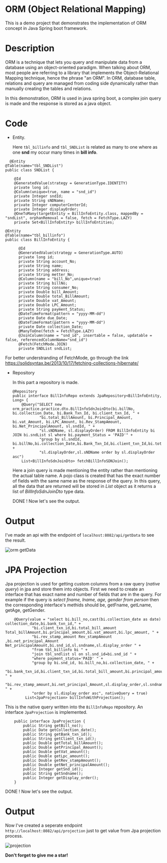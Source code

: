# ORM (Object Relational Mapping)
This is a demo project that demonstrates the implementation of ORM concept in Java Spring boot framework.
# Description
ORM is a technique that lets you query and manipulate data from a database using an object-oriented paradigm. When talking about ORM, most people are referring to a library that implements the Object-Relational Mapping technique, hence the phrase "an ORM". In ORM, database table, relations and query are managed from coding side dynamically rather than manually creating the tables and relations. 

In this demonstration, ORM is used in java spring boot, a complex join query is made and the response is stored as a java object.
# Code
* Entity.

  Here `tbl_billinfo` and  `tbl_SNDList` is related as many to one where as one **snd** my occur many times in **bill info**.

```
  @Entity
@Table(name="tbl_SNDList")
public class SNDList {
	
	@Id
	@GeneratedValue(strategy = GenerationType.IDENTITY)
	private long id;
	@Column(unique=true, name = "snd_id")
	private Integer sndId;
	private String sNDName;
	private Integer computerCenterId;
	private Integer displayOrder;
	@OneToMany(targetEntity = BillInfoEntity.class, mappedBy = "sndList", orphanRemoval = false, fetch = FetchType.LAZY)
	private Set<BillInfoEntity> billInfoEntities;
```
```
@Entity
@Table(name="tbl_billinfo")
public class BillInfoEntity {

	  @Id
	  @GeneratedValue(strategy = GenerationType.AUTO)
	  private long id;
	  private String account_No;
	  private String name;
	  private String address;
	  private String metter_No;
	  @Column(name = "bill_No",unique=true) 	  
	  private String billNo;
	  private String consumer_No;
	  private Double bill_Amount;
	  private Double total_BillAmount;
	  private Double vat_Amount;
	  private Double LPC_Amount;
	  private String payment_Status;
	  @DateTimeFormat(pattern = "yyyy-MM-dd")
	  private Date due_Date;
	  @DateTimeFormat(pattern = "yyyy-MM-dd")
	  private Date collection_Date;
	  @ManyToOne(fetch = FetchType.LAZY)
	  @JoinColumn(name = "snd_id", insertable = false, updatable = false, referencedColumnName="snd_id")
	  @Fetch(FetchMode.JOIN)
	  private SNDList sndList;
```
For better understranding of FetchMode, go through the link
https://solidsyntax.be/2013/10/17/fetching-collections-hibernate/


* Repository

  In this part a repository is made.
  ```
  @Repository
  public interface BillInfoRepo extends JpaRepository<BillInfoEntity, Long> {
      @Query("SELECT new orm_practice.practice.dto.BillInfoSdnJoinDto(bi.billNo, bi.collection_Date, bi.Bank_Txn_Id, bi.client_txn_Id, " +
              "bi.total_BillAmount, bi.Principal_Amount, bi.vat_Amount, bi.LPC_Amount, bi.Rev_StampAmount, bi.Net_PrincipalAmount, sl.sndId, " +
              "sl.sNDName, sl.displayOrder) FROM BillInfoEntity bi JOIN bi.sndList sl where bi.payment_Status = 'PAID'" +
              "group by sl.sndId, bi.billNo,bi.collection_Date,bi.Bank_Txn_Id,bi.client_txn_Id,bi.total_BillAmount,bi.Principal_Amount," +
              "sl.displayOrder,sl.sNDName order by sl.displayOrder asc")
      List<BillInfoSdnJoinDto> fetchBillInfoSDNJoin();
  ```
  Here a join query is made mentioning the entity rather than mentioning the actual table name. A pojo class is created that has the exact number of fields with the same name as the response of the query. In this query, all the data that are returned will be stored in *List<BillInfoSdnJoinDto>* object as it returns a list of *BillInfoSdnJoinDto* type data.

  DONE ! 
  Now let's see the output.
  
# Output
  I've made an api with the endpoint of `localhost:8082/api/getData` to see the result.
  
  ![orm getData](https://user-images.githubusercontent.com/30841228/148640067-0f012147-a9a2-4ade-9521-8089d11bf166.JPG)

# JPA Projection
Jpa projection is used for getting custom columns from a raw query (*native query*) in jpa and store them into objects.
First we need to create an interface that has exact name and number of fields that are in the query. For example if the query is *select fname, lname, age, gender from person*
then the corresponding interface's methids should be, getFname, getLname, getAge, getGender.
	
```
	@Query(value = "select bi.bill_no,cast(bi.collection_date as date) collection_date,bi.bank_txn_id," +
            "bi.client_txn_id,bi.total_bill_amount Total_billAmount,bi.principal_amount,bi.vat_amount,bi.lpc_amount, " +
            "bi.rev_stamp_amount Rev_stampAmount ,bi.net_principal_Amount Net_principalAmount,bi.snd_id,sl.sndname,sl.display_order " +
            "from tbl_billinfo bi " +
            "join tbl_sndlist sl on sl.snd_id=bi.snd_id " +
            "where payment_status='PAID' " +
            "group by bi.snd_id, bi.bill_no,bi.collection_date, " +
            "bi.bank_txn_id,bi.client_txn_id,bi.total_bill_amount,bi.principal_amount,bi.vat_amount,bi.lpc_amount, " +
            "bi.rev_stamp_amount,bi.net_principal_Amount,sl.display_order,sl.sndname " +
            "order by sl.display_order asc", nativeQuery = true)
         List<JpaProjection> billInfoWithProjection();
```
	
This is the native query written into the `BillInfoRepo` repository. An interface `JpaProjection` is implemented.
	
```
	public interface JpaProjection {
		public String getBill_no();
		public Date getCollection_date();
		public String getBank_txn_id();
		public String getClient_txn_id();
		public Double getTotal_billAmount();
		public Double getPrincipal_Amount();
		public Double getVat_amount();
		public Double getLpc_amount();
		public Double getRev_stampAmount();
		public Double getNet_principalAmount();
		public Integer getSnd_id();
		public String getSndname();
		public Integer getDisplay_order();
	}

```

  DONE ! 
  Now let's see the output.
# Output
	
 Now I've created a seperate endpoint `http://localhost:8082/api/projection` just to get value from Jpa projection process. 
	

![projection](https://user-images.githubusercontent.com/30841228/148671959-09c31dd2-5948-4f56-92de-804cd3af5252.JPG)

**Don't forget to give me a star!**
